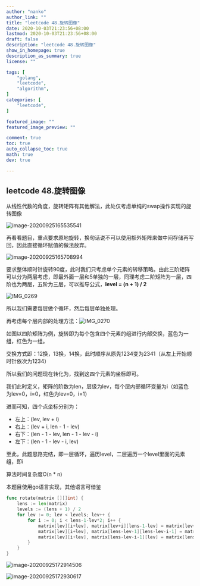 ```yaml
---
author: "nanko"
author_link: ""
title: "leetcode 48.旋转图像"
date: 2020-10-03T21:23:56+08:00
lastmod: 2020-10-03T21:23:56+08:00
draft: false
description: "leetcode 48.旋转图像"
show_in_homepage: true
description_as_summary: true
license: ""

tags: [
    "golang",
	"leetcode",
	"algorithm",
]
categories: [
    "leetcode",
]

featured_image: ""
featured_image_preview: ""

comment: true
toc: true
auto_collapse_toc: true
math: true
dev: true

---
```



## leetcode 48.旋转图像

从线性代数的角度，旋转矩阵有其他解法，此处仅考虑单纯的swap操作实现的旋转图像

![image-20200925165535541](https://tva1.sinaimg.cn/large/007S8ZIlly1gj3003uo4yj30fs06z75j.jpg)

再看看题目，重点要求原地旋转，换句话说不可以使用额外矩阵来做中间存储再写回，因此直接循环赋值的做法放弃。

![image-20200925165708994](https://tva1.sinaimg.cn/large/007S8ZIlly1gj301khoy5j30730833yv.jpg)

要求整体顺时针旋转90度，此时我们只考虑单个元素的转移策略。由此三阶矩阵可以分为两层考虑，即最外面一层和5单独的一层，同理考虑二阶矩阵为一层，四阶也为两层，五阶为三层，可以推导公式，**level = (n + 1) / 2**

![IMG_0269](https://tva1.sinaimg.cn/large/007S8ZIlly1gj30gxim2dj31ct0u07mt.jpg)

所以我们需要每层做个循环，然后每层单独处理。

再考虑每个层内部的处理方法：![IMG_0270](https://tva1.sinaimg.cn/large/007S8ZIlly1gj30nu4jptj30rd0pln7v.jpg)

如图以四阶矩阵为例，旋转即为每个包含四个元素的组进行内部交换，蓝色为一组，红色为一组。

交换方式即：12换，13换，14换，此时顺序从原先1234变为2341（从左上开始顺时针依次为1234）

所以我们的问题现在转化为，找到这四个元素的坐标即可。

我们此时定义，矩阵的阶数为len，层级为lev，每个层内部循环变量为i（如蓝色为lev=0，i=0，红色为lev=0，i=1）

进而可知，四个点坐标分别为：

* 左上：(lev, lev + i)
* 右上：(lev + i, len - 1 - lev)
* 右下：(len - 1 - lev, len - 1 - lev - i)
* 左下：(len - 1 - lev - i, lev)

至此，此题思路完结，即一层循环，遍历level，二层遍历一个level里面的元素组，即i

算法时间复杂度O(n * n)

本题目使用go语言实现，其他语言可借鉴

```go
func rotate(matrix [][]int) {
	lens := len(matrix)
	levels := (lens + 1) / 2
	for lev := 0; lev < levels; lev++ {
		for i := 0; i < lens-1-lev*2; i++ {
			matrix[lev][i+lev], matrix[lev+i][lens-1-lev] = matrix[lev+i][lens-1-lev], matrix[lev][i+lev]
			matrix[lev][i+lev], matrix[lens-lev-1][lens-lev-i-1] = matrix[lens-lev-1][lens-lev-i-1], matrix[lev][i+lev]
			matrix[lev][i+lev], matrix[lens-lev-i-1][lev] = matrix[lens-lev-i-1][lev], matrix[lev][i+lev]
		}
	}
}
```

![image-20200925172914506](https://tva1.sinaimg.cn/large/007S8ZIlly1gj30yytr0dj30u5078go2.jpg)

![image-20200925172930617](https://tva1.sinaimg.cn/large/007S8ZIlly1gj30z8ldquj30dn02q74s.jpg)
